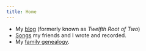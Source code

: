 ```yaml
---
title: Home
---
```


 - My [blog](/posts/) (formerly known as _Twelfth Root of Two_)
 - [Songs](/songs/) my friends and I wrote and recorded.
 - My [family genealogy](/genealogy/).
